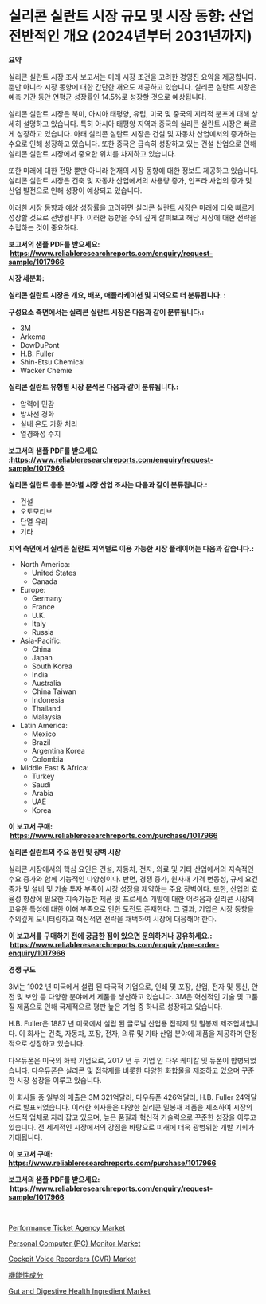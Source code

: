 <p><h1>실리콘 실란트 시장 규모 및 시장 동향: 산업 전반적인 개요 (2024년부터 2031년까지)</h1></p><p><strong>요약</strong></p>
<p><p>실리콘 실란트 시장 조사 보고서는 미래 시장 조건을 고려한 경영진 요약을 제공합니다. 뿐만 아니라 시장 동향에 대한 간단한 개요도 제공하고 있습니다. 실리콘 실란트 시장은 예측 기간 동안 연평균 성장률인 14.5%로 성장할 것으로 예상됩니다.</p><p>실리콘 실란트 시장은 북미, 아시아 태평양, 유럽, 미국 및 중국의 지리적 분포에 대해 상세히 설명하고 있습니다. 특히 아시아 태평양 지역과 중국의 실리콘 실란트 시장은 빠르게 성장하고 있습니다. 아태 실리콘 실란트 시장은 건설 및 자동차 산업에서의 증가하는 수요로 인해 성장하고 있습니다. 또한 중국은 급속히 성장하고 있는 건설 산업으로 인해 실리콘 실란트 시장에서 중요한 위치를 차지하고 있습니다.</p><p>또한 미래에 대한 전망 뿐만 아니라 현재의 시장 동향에 대한 정보도 제공하고 있습니다. 실리콘 실란트 시장은 건축 및 자동차 산업에서의 사용량 증가, 인프라 사업의 증가 및 산업 발전으로 인해 성장이 예상되고 있습니다.</p><p>이러한 시장 동향과 예상 성장률을 고려하면 실리콘 실란트 시장은 미래에 더욱 빠르게 성장할 것으로 전망됩니다. 이러한 동향을 주의 깊게 살펴보고 해당 시장에 대한 전략을 수립하는 것이 중요하다.</p></p>
<p><strong>보고서의 샘플 PDF를 받으세요: &nbsp;<a href="https://www.reliableresearchreports.com/enquiry/request-sample/1017966">https://www.reliableresearchreports.com/enquiry/request-sample/1017966</a></strong></p>
<p><strong>시장 세분화:</strong></p>
<p><strong> 실리콘 실란트 시장은 개요, 배포, 애플리케이션 및 지역으로 더 분류됩니다. :</strong></p>
<p><strong>구성요소 측면에서는 실리콘 실란트 시장은 다음과 같이 분류됩니다.:</strong></p>
<p><ul><li>3M</li><li>Arkema</li><li>DowDuPont</li><li>H.B. Fuller</li><li>Shin-Etsu Chemical</li><li>Wacker Chemie</li></ul></p>
<p><strong> 실리콘 실란트 유형별 시장 분석은 다음과 같이 분류됩니다.:</strong></p>
<p><ul><li>압력에 민감</li><li>방사선 경화</li><li>실내 온도 가황 처리</li><li>열경화성 수지</li></ul></p>
<p><strong>보고서의 샘플 PDF를 받으세요 :<a href="https://www.reliableresearchreports.com/enquiry/request-sample/1017966">https://www.reliableresearchreports.com/enquiry/request-sample/1017966</a></strong></p>
<p><strong> 실리콘 실란트 응용 분야별 시장 산업 조사는 다음과 같이 분류됩니다.:</strong></p>
<p><ul><li>건설</li><li>오토모티브</li><li>단열 유리</li><li>기타</li></ul></p>
<p><strong>지역 측면에서 실리콘 실란트 지역별로 이용 가능한 시장 플레이어는 다음과 같습니다.:</strong></p>
<p><ul>
    <li>
        North America:
        <ul>
            <li>United States</li>
            <li>Canada</li>
        </ul>
    </li>
    <li>
        Europe:
        <ul>
            <li>Germany</li>
            <li>France</li>
            <li>U.K.</li>
            <li>Italy</li>
            <li>Russia</li>
        </ul>
    </li>
    <li>
        Asia-Pacific:
        <ul>
            <li>China</li>
            <li>Japan</li>
            <li>South Korea</li>
            <li>India</li>
            <li>Australia</li>
            <li>China Taiwan</li>
            <li>Indonesia</li>
            <li>Thailand</li>
            <li>Malaysia</li>
        </ul>
    </li>
    <li>
        Latin America:
        <ul>
            <li>Mexico</li>
            <li>Brazil</li>
            <li>Argentina Korea</li>
            <li>Colombia</li>
        </ul>
    </li>
    <li>
        Middle East & Africa:
        <ul>
            <li>Turkey</li>
            <li>Saudi</li>
            <li>Arabia</li>
            <li>UAE</li>
            <li>Korea</li>
        </ul>
    </li>
    </ul></p>
<p><strong>이 보고서 구매: &nbsp;<a href="https://www.reliableresearchreports.com/purchase/1017966">https://www.reliableresearchreports.com/purchase/1017966</a></strong></p>
<p><strong>실리콘 실란트의 주요 동인 및 장벽 시장</strong></p>
<p><p>실리콘 시장에서의 핵심 요인은 건설, 자동차, 전자, 의료 및 기타 산업에서의 지속적인 수요 증가와 함께 기능적인 다양성이다. 반면, 경쟁 증가, 원자재 가격 변동성, 규제 요건 증가 및 설비 및 기술 투자 부족이 시장 성장을 제약하는 주요 장벽이다. 또한, 산업의 효율성 향상에 필요한 지속가능한 제품 및 프로세스 개발에 대한 어려움과 실리콘 시장의 고유한 특성에 대한 이해 부족으로 인한 도전도 존재한다. 그 결과, 기업은 시장 동향을 주의깊게 모니터링하고 혁신적인 전략을 채택하여 시장에 대응해야 한다.</p></p>
<p><strong>이 보고서를 구매하기 전에 궁금한 점이 있으면 문의하거나 공유하세요.: &nbsp;<a href="https://www.reliableresearchreports.com/enquiry/pre-order-enquiry/1017966">https://www.reliableresearchreports.com/enquiry/pre-order-enquiry/1017966</a></strong></p>
<p><strong>경쟁 구도</strong></p>
<p><p>3M는 1902 년 미국에서 설립 된 다국적 기업으로, 인쇄 및 포장, 산업, 전자 및 통신, 안전 및 보안 등 다양한 분야에서 제품을 생산하고 있습니다. 3M은 혁신적인 기술 및 고품질 제품으로 인해 국제적으로 평판 높은 기업 중 하나로 성장하고 있습니다.</p><p>H.B. Fuller은 1887 년 미국에서 설립 ​​된 글로벌 산업용 접착제 및 밀봉제 제조업체입니다. 이 회사는 건축, 자동차, 포장, 전자, 의류 및 기타 산업 분야에 제품을 제공하며 안정적으로 성장하고 있습니다.</p><p>다우듀폰은 미국의 화학 기업으로, 2017 년 두 기업 인 다우 케미칼 및 듀폰이 합병되었습니다. 다우듀폰은 실리콘 및 접착제를 비롯한 다양한 화합물을 제조하고 있으며 꾸준한 시장 성장을 이루고 있습니다.</p><p>이 회사들 중 일부의 매출은 3M 321억달러, 다우듀폰 426억달러, H.B. Fuller 24억달러로 발표되었습니다. 이러한 회사들은 다양한 실리콘 밀봉재 제품을 제조하여 시장의 선도적 업체로 자리 잡고 있으며, 높은 품질과 혁신적 기술력으로 꾸준한 성장을 이루고 있습니다. 전 세계적인 시장에서의 강점을 바탕으로 미래에 더욱 광범위한 개발 기회가 기대됩니다.</p></p>
<p><strong>이 보고서 구매: &nbsp; <a href="https://www.reliableresearchreports.com/purchase/1017966">https://www.reliableresearchreports.com/purchase/1017966</a></strong></p>
<p><strong>보고서의 샘플 PDF를 받으세요: &nbsp;<a href="https://www.reliableresearchreports.com/enquiry/request-sample/1017966">https://www.reliableresearchreports.com/enquiry/request-sample/1017966</a></strong><strong></strong></p>
<p>&nbsp;</p>
<p><p><a href="https://gratis-rainforest-2ca.notion.site/Global-Performance-Ticket-Agency-Market-by-Types-Applications-and-Major-Players-with-Regional-Gro-fe5530fc854740d89e23064d946943ad">Performance Ticket Agency Market</a></p><p><a href="https://view.publitas.com/reportprime-1/personal-computer-pc-monitor-market-offers-provide-insightful-data-for-the-time-period-from-2024-to-2031-and-also-provide-analysis-based-on-application-type-and-region/">Personal Computer (PC) Monitor Market</a></p><p><a href="https://view.publitas.com/reportprime-1/cockpit-voice-recorders-cvr-market-offers-provide-insightful-data-for-the-time-period-from-2024-to-2031-and-also-provide-analysis-based-on-application-type-and-region/">Cockpit Voice Recorders (CVR) Market</a></p><p><a href="https://medium.com/@minnieebert2827/%E6%A9%9F%E8%83%BD%E6%80%A7%E6%88%90%E5%88%86%E5%B8%82%E5%A0%B4%E8%A6%8F%E6%A8%A1%E3%81%AF-%E4%B8%96%E7%95%8C%E7%94%A3%E6%A5%AD%E3%81%A7%E6%9C%80%E9%81%A9%E3%81%AA%E3%83%9E%E3%83%BC%E3%82%B1%E3%83%86%E3%82%A3%E3%83%B3%E3%82%B0%E3%83%81%E3%83%A3%E3%83%8D%E3%83%AB%E3%82%92%E6%98%8E%E3%82%89%E3%81%8B%E3%81%AB%E3%81%99%E3%82%8B-305bda7df2cf">機能性成分</a></p><p><a href="https://github.com/bobicer/Market-Research-Report-List-2/blob/main/gut-and-digestive-health-ingredient-market.md">Gut and Digestive Health Ingredient Market</a></p></p>